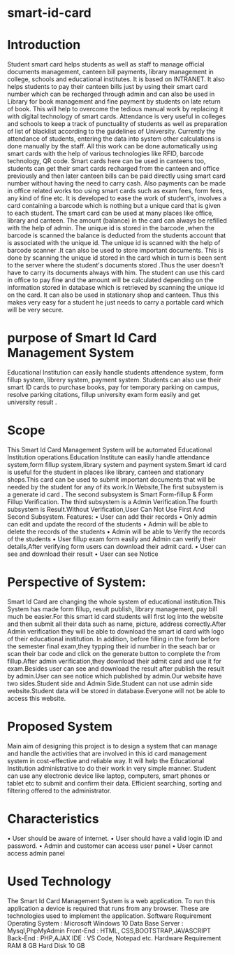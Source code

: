# smart-id-card

# Introduction
Student smart card helps students as well as staff to manage official documents management, canteen bill payments, library management in college, schools and educational institutes. It is based on INTRANET. It also helps students to pay their canteen bills just by using their smart card number which can be recharged through admin and can also be used in Library for book management and fine payment by students on late return of book. This will help to overcome the tedious manual work by replacing it with digital technology of smart cards. Attendance is very useful in colleges and schools to keep a track of punctuality of students as well as preparation of list of blacklist according to the guidelines of University. Currently the attendance of students, entering the data into system other calculations is done manually by the staff. All this work can be done automatically using smart cards with the help of various technologies like RFID, barcode technology, QR code. Smart cards here can be used in canteens too, students can get their smart cards recharged from the canteen and office previously and then later canteen bills can be paid directly using smart card number without having the need to carry cash. Also payments can be made in office related works too using smart cards such as exam fees, form fees, any kind of fine etc. It is developed to ease the work of student's, involves a card containing a barcode which is nothing but a unique card that is given to each student. The smart card can be used at many places like office, library and canteen. The amount (balance) in the card can always be refilled with the help of admin. The unique id is stored in the barcode ,when the barcode is scanned the balance is deducted from the students account that is associated with the unique id. The unique id is scanned with the help of barcode scanner .It can also be used to store important documents. This is done by scanning the unique id stored in the card which in turn is been sent to the server where the student's documents stored .Thus the user doesn't have to carry its documents always with him. The student can use this card in office to pay fine and the amount will be calculated depending on the information stored in database which is retrieved by scanning the unique id on the card. It can also be used in stationary shop and canteen. Thus this makes very easy for a student he just needs to carry a portable card which will be very secure.

# purpose of Smart Id Card Management System
Educational Institution can easily handle students attendence system, form fillup system, librery
system, payment system. Students can also use their smart ID cards to purchase books, pay for
temporary parking on campus, resolve parking citations, fillup university exam form easily and get
university result .

# Scope
This Smart Id Card Management System will be automated Educational Institution
operations.Education Institute can easily handle attendance system,form fillup system,library
system and payment system.Smart id card is useful for the student in places like library, canteen and
stationary shops.This card can be used to submit important documents that will be needed by the
student for any of its work.In Website,The first subsystem is a generate id card . The second
subsystem is Smart Form-fillup & Form Fillup Verification. The third subsystem is a Admin
Verification.The fourth subsystem is Result.Without Verification,User Can Not Use First And
Second Subsystem.
Features:
• User can add their records
• Only admin can edit and update the record of the students
• Admin will be able to delete the records of the students
• Admin will be able to Verify the records of the students
• User fillup exam form easily and Admin can verify their details,After verifying form
users can download their admit card.
• User can see and download their result
• User can see Notice

# Perspective of System:

Smart Id Card are changing the whole system of educational institution.This System has made form fillup, result publish, library management, pay bill much be easier.For this smart id card students will first log into the website and then submit all their data such as name, picture, address correctly.After Admin verification they will be able to download the smart id card with logo of their educational institution. In addition, before filling in the form before the semester final exam,they typping their id number in the seach bar or scan their bar code and click on the generate button to complete the from fillup.After admin verification,they download their admit card and use it for exam.Besides user can see and download the result after publish the result by admin.User can see notice which published by admin.Our website have two sides.Student side and Admin Side.Student can not use admin side website.Student data will be stored in database.Everyone will not be able to access this website.

# Proposed System
Main aim of designing this project is to design a system that can manage and handle the activities that are involved in this id card management system in cost-effective and reliable way. It will help the Educational Institution administrative to do their work in very simple manner. Student can use any electronic device like laptop, computers, smart phones or tablet etc to submit and confirm their data. Efficient searching, sorting and filtering offered to the administrator.

# Characteristics
• User should be aware of internet.
• User should have a valid login ID and password.
• Admin and customer can access user panel
• User cannot access admin panel

# Used Technology
The Smart Id Card Management System is a web application. To run this application a device is required that runs from any browser. These are technologies used to implement the application.
Software Requirement
Operating System : Microsoft Windows 10 Data Base Server : Mysql,PhpMyAdmin
Front-End : HTML, CSS,BOOTSTRAP,JAVASCRIPT Back-End : PHP,AJAX
IDE : VS Code, Notepad etc.
Hardware Requirement
RAM 8 GB
Hard Disk 10 GB